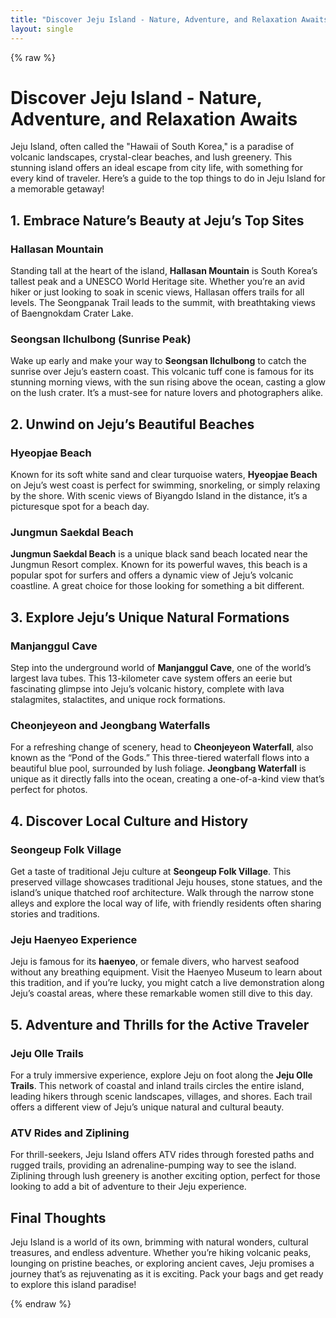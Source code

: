 ```yaml
---
title: "Discover Jeju Island - Nature, Adventure, and Relaxation Awaits"
layout: single
---
```


{% raw %}

# Discover Jeju Island - Nature, Adventure, and Relaxation Awaits

Jeju Island, often called the "Hawaii of South Korea," is a paradise of volcanic landscapes, crystal-clear beaches, and lush greenery. This stunning island offers an ideal escape from city life, with something for every kind of traveler. Here’s a guide to the top things to do in Jeju Island for a memorable getaway!

## 1. **Embrace Nature’s Beauty at Jeju’s Top Sites**

### Hallasan Mountain
Standing tall at the heart of the island, **Hallasan Mountain** is South Korea’s tallest peak and a UNESCO World Heritage site. Whether you’re an avid hiker or just looking to soak in scenic views, Hallasan offers trails for all levels. The Seongpanak Trail leads to the summit, with breathtaking views of Baengnokdam Crater Lake.

### Seongsan Ilchulbong (Sunrise Peak)
Wake up early and make your way to **Seongsan Ilchulbong** to catch the sunrise over Jeju’s eastern coast. This volcanic tuff cone is famous for its stunning morning views, with the sun rising above the ocean, casting a glow on the lush crater. It’s a must-see for nature lovers and photographers alike.

## 2. **Unwind on Jeju’s Beautiful Beaches**

### Hyeopjae Beach
Known for its soft white sand and clear turquoise waters, **Hyeopjae Beach** on Jeju’s west coast is perfect for swimming, snorkeling, or simply relaxing by the shore. With scenic views of Biyangdo Island in the distance, it’s a picturesque spot for a beach day.

### Jungmun Saekdal Beach
**Jungmun Saekdal Beach** is a unique black sand beach located near the Jungmun Resort complex. Known for its powerful waves, this beach is a popular spot for surfers and offers a dynamic view of Jeju’s volcanic coastline. A great choice for those looking for something a bit different.

## 3. **Explore Jeju’s Unique Natural Formations**

### Manjanggul Cave
Step into the underground world of **Manjanggul Cave**, one of the world’s largest lava tubes. This 13-kilometer cave system offers an eerie but fascinating glimpse into Jeju’s volcanic history, complete with lava stalagmites, stalactites, and unique rock formations.

### Cheonjeyeon and Jeongbang Waterfalls
For a refreshing change of scenery, head to **Cheonjeyeon Waterfall**, also known as the “Pond of the Gods.” This three-tiered waterfall flows into a beautiful blue pool, surrounded by lush foliage. **Jeongbang Waterfall** is unique as it directly falls into the ocean, creating a one-of-a-kind view that’s perfect for photos.

## 4. **Discover Local Culture and History**

### Seongeup Folk Village
Get a taste of traditional Jeju culture at **Seongeup Folk Village**. This preserved village showcases traditional Jeju houses, stone statues, and the island’s unique thatched roof architecture. Walk through the narrow stone alleys and explore the local way of life, with friendly residents often sharing stories and traditions.

### Jeju Haenyeo Experience
Jeju is famous for its **haenyeo**, or female divers, who harvest seafood without any breathing equipment. Visit the Haenyeo Museum to learn about this tradition, and if you’re lucky, you might catch a live demonstration along Jeju’s coastal areas, where these remarkable women still dive to this day.

## 5. **Adventure and Thrills for the Active Traveler**

### Jeju Olle Trails
For a truly immersive experience, explore Jeju on foot along the **Jeju Olle Trails**. This network of coastal and inland trails circles the entire island, leading hikers through scenic landscapes, villages, and shores. Each trail offers a different view of Jeju’s unique natural and cultural beauty.

### ATV Rides and Ziplining
For thrill-seekers, Jeju Island offers ATV rides through forested paths and rugged trails, providing an adrenaline-pumping way to see the island. Ziplining through lush greenery is another exciting option, perfect for those looking to add a bit of adventure to their Jeju experience.

## Final Thoughts

Jeju Island is a world of its own, brimming with natural wonders, cultural treasures, and endless adventure. Whether you’re hiking volcanic peaks, lounging on pristine beaches, or exploring ancient caves, Jeju promises a journey that’s as rejuvenating as it is exciting. Pack your bags and get ready to explore this island paradise!

{% endraw %}
